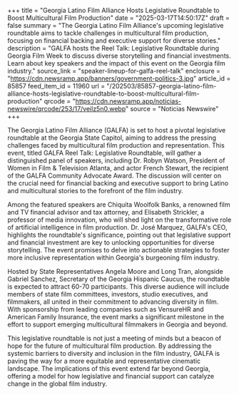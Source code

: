 +++
title = "Georgia Latino Film Alliance Hosts Legislative Roundtable to Boost Multicultural Film Production"
date = "2025-03-17T14:50:17Z"
draft = false
summary = "The Georgia Latino Film Alliance's upcoming legislative roundtable aims to tackle challenges in multicultural film production, focusing on financial backing and executive support for diverse stories."
description = "GALFA hosts the Reel Talk: Legislative Roundtable during Georgia Film Week to discuss diverse storytelling and financial investments. Learn about key speakers and the impact of this event on the Georgia film industry."
source_link = "speaker-lineup-for-galfa-reel-talk"
enclosure = "https://cdn.newsramp.app/banners/government-politics-3.jpg"
article_id = 85857
feed_item_id = 11960
url = "/202503/85857-georgia-latino-film-alliance-hosts-legislative-roundtable-to-boost-multicultural-film-production"
qrcode = "https://cdn.newsramp.app/noticias-newswire/qrcode/253/17/veilz5n0.webp"
source = "Noticias Newswire"
+++

<p>The Georgia Latino Film Alliance (GALFA) is set to host a pivotal legislative roundtable at the Georgia State Capitol, aiming to address the pressing challenges faced by multicultural film production and representation. This event, titled GALFA Reel Talk: Legislative Roundtable, will gather a distinguished panel of speakers, including Dr. Robyn Watson, President of Women in Film & Television Atlanta, and actor French Stewart, the recipient of the GALFA Community Advocate Award. The discussion will center on the crucial need for financial backing and executive support to bring Latino and multicultural stories to the forefront of the film industry.</p><p>Among the featured speakers are Chiquita Woolfolk Banks, a renowned film and TV financial advisor and tax attorney, and Elisabeth Strickler, a professor of media innovation, who will shed light on the transformative role of artificial intelligence in film production. Dr. José Marquez, GALFA's CEO, highlights the roundtable's significance, pointing out that legislative support and financial investment are key to unlocking opportunities for diverse storytelling. The event promises to delve into actionable strategies to foster more inclusive representation within Georgia's burgeoning film industry.</p><p>Hosted by State Representatives Angela Moore and Long Tran, alongside Gabriel Sanchez, Secretary of the Georgia Hispanic Caucus, the roundtable is expected to attract 60-70 participants. This diverse audience will include members of state film committees, investors, studio executives, and filmmakers, all united in their commitment to advancing diversity in film. With sponsorship from leading companies such as VensureHR and American Family Insurance, the event marks a significant milestone in the effort to support emerging multicultural filmmakers in Georgia and beyond.</p><p>This legislative roundtable is not just a meeting of minds but a beacon of hope for the future of multicultural film production. By addressing the systemic barriers to diversity and inclusion in the film industry, GALFA is paving the way for a more equitable and representative cinematic landscape. The implications of this event extend far beyond Georgia, offering a model for how legislative and financial support can catalyze change in the global film industry.</p>